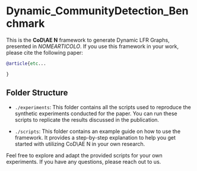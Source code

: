 # Dynamic_CommunityDetection_Benchmark

This is the **CoD\AE N** framework to generate Dynamic LFR Graphs, presented in *NOMEARTICOLO*. If you use this framework in your work, please cite the following paper:

```bibtex
@article{etc...

}
```

## Folder Structure
- `./experiments`: This folder contains all the scripts used to reproduce the synthetic experiments conducted for the paper. You can run these scripts to replicate the results discussed in the publication.

- `./scripts`: This folder contains an example guide on how to use the framework. It provides a step-by-step explanation to help you get started with utilizing CoD\AE N in your own research.

Feel free to explore and adapt the provided scripts for your own experiments. If you have any questions, please reach out to us.






